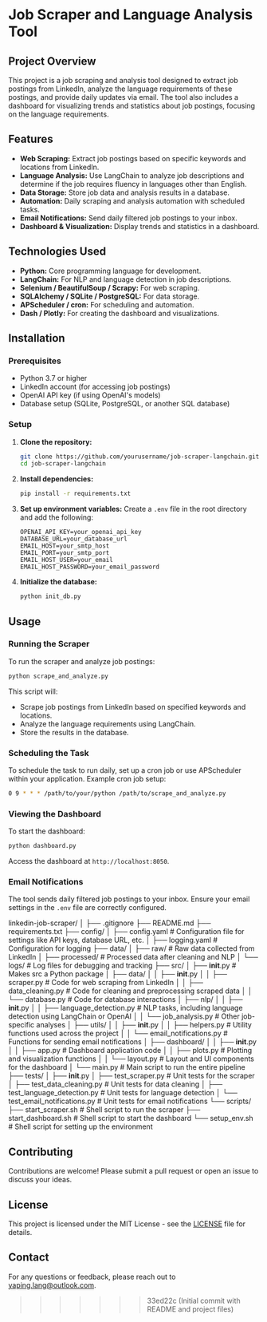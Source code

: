 # Job Scraper and Language Analysis Tool

## Project Overview

This project is a job scraping and analysis tool designed to extract job postings from LinkedIn, analyze the language requirements of these postings, and provide daily updates via email. The tool also includes a dashboard for visualizing trends and statistics about job postings, focusing on the language requirements.

## Features

- **Web Scraping:** Extract job postings based on specific keywords and locations from LinkedIn.
- **Language Analysis:** Use LangChain to analyze job descriptions and determine if the job requires fluency in languages other than English.
- **Data Storage:** Store job data and analysis results in a database.
- **Automation:** Daily scraping and analysis automation with scheduled tasks.
- **Email Notifications:** Send daily filtered job postings to your inbox.
- **Dashboard & Visualization:** Display trends and statistics in a dashboard.

## Technologies Used

- **Python:** Core programming language for development.
- **LangChain:** For NLP and language detection in job descriptions.
- **Selenium / BeautifulSoup / Scrapy:** For web scraping.
- **SQLAlchemy / SQLite / PostgreSQL:** For data storage.
- **APScheduler / cron:** For scheduling and automation.
- **Dash / Plotly:** For creating the dashboard and visualizations.

## Installation

### Prerequisites

- Python 3.7 or higher
- LinkedIn account (for accessing job postings)
- OpenAI API key (if using OpenAI's models)
- Database setup (SQLite, PostgreSQL, or another SQL database)

### Setup

1. **Clone the repository:**

   ```bash
   git clone https://github.com/yourusername/job-scraper-langchain.git
   cd job-scraper-langchain
   ```

2. **Install dependencies:**

   ```bash
   pip install -r requirements.txt
   ```

3. **Set up environment variables:**
   Create a `.env` file in the root directory and add the following:

   ```
   OPENAI_API_KEY=your_openai_api_key
   DATABASE_URL=your_database_url
   EMAIL_HOST=your_smtp_host
   EMAIL_PORT=your_smtp_port
   EMAIL_HOST_USER=your_email
   EMAIL_HOST_PASSWORD=your_email_password
   ```

4. **Initialize the database:**
   ```bash
   python init_db.py
   ```

## Usage

### Running the Scraper

To run the scraper and analyze job postings:

```bash
python scrape_and_analyze.py
```

This script will:

- Scrape job postings from LinkedIn based on specified keywords and locations.
- Analyze the language requirements using LangChain.
- Store the results in the database.

### Scheduling the Task

To schedule the task to run daily, set up a cron job or use APScheduler within your application. Example cron job setup:

```bash
0 9 * * * /path/to/your/python /path/to/scrape_and_analyze.py
```

### Viewing the Dashboard

To start the dashboard:

```bash
python dashboard.py
```

Access the dashboard at `http://localhost:8050`.

### Email Notifications

The tool sends daily filtered job postings to your inbox. Ensure your email settings in the `.env` file are correctly configured.

linkedin-job-scraper/
│
├── .gitignore
├── README.md
├── requirements.txt
├── config/
│ ├── config.yaml # Configuration file for settings like API keys, database URL, etc.
│ ├── logging.yaml # Configuration for logging
├── data/
│ ├── raw/ # Raw data collected from LinkedIn
│ ├── processed/ # Processed data after cleaning and NLP
│ └── logs/ # Log files for debugging and tracking
├── src/
│ ├── **init**.py # Makes src a Python package
│ ├── data/
│ │ ├── **init**.py
│ │ ├── scraper.py # Code for web scraping from LinkedIn
│ │ ├── data_cleaning.py # Code for cleaning and preprocessing scraped data
│ │ └── database.py # Code for database interactions
│ ├── nlp/
│ │ ├── **init**.py
│ │ ├── language_detection.py # NLP tasks, including language detection using LangChain or OpenAI
│ │ └── job_analysis.py # Other job-specific analyses
│ ├── utils/
│ │ ├── **init**.py
│ │ ├── helpers.py # Utility functions used across the project
│ │ └── email_notifications.py # Functions for sending email notifications
│ ├── dashboard/
│ │ ├── **init**.py
│ │ ├── app.py # Dashboard application code
│ │ ├── plots.py # Plotting and visualization functions
│ │ └── layout.py # Layout and UI components for the dashboard
│ └── main.py # Main script to run the entire pipeline
├── tests/
│ ├── **init**.py
│ ├── test_scraper.py # Unit tests for the scraper
│ ├── test_data_cleaning.py # Unit tests for data cleaning
│ ├── test_language_detection.py # Unit tests for language detection
│ └── test_email_notifications.py # Unit tests for email notifications
└── scripts/
├── start_scraper.sh # Shell script to run the scraper
├── start_dashboard.sh # Shell script to start the dashboard
└── setup_env.sh # Shell script for setting up the environment

## Contributing

Contributions are welcome! Please submit a pull request or open an issue to discuss your ideas.

## License

This project is licensed under the MIT License - see the [LICENSE](LICENSE) file for details.

## Contact

For any questions or feedback, please reach out to [yaping.lang@outlook.com](mailto:yaping.lang@outlook.com).

> > > > > > > 33ed22c (Initial commit with README and project files)
